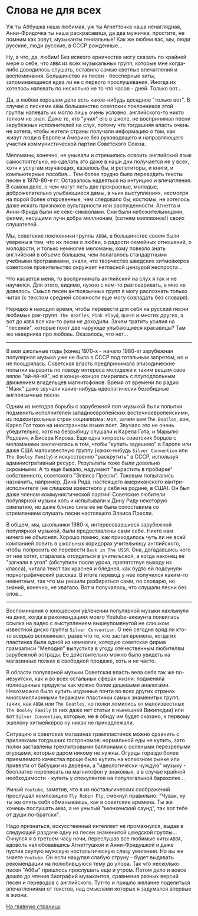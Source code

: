 # Слова не для всех

Уж ты Аббушка наша любимая, уж ты Агнетточка наша ненаглядная,
Анни-Фридочка ты наша раскрасавица, да два мужичка, простите, не помним как зовут,
музыканты гениальные! Как же любим вас, мы, люди русские, люди русские, в СССР
рожденные...

Ну, а что, да, любим! Без всякого ерничества могу сказать по крайней мере о себе, 
что `ABBA` из всех музыкальных групп, которые мне когда-либо доводилось слушать,
оставила самые светлые впечатления и воспоминания. Большинство их песен - 
бесспорные хиты, запоминающиеся едва ли не с первого прослушивания. Иногда их хотелось напевать 
по несколько не то что часов - дней. Только вот...

Да, в любом хорошем деле есть какое-нибудь досадное "только вот". В случае с песнями `ABBA` 
большинство советских поклонников этой группы напевать их могло лишь очень условно: 
английского-то никто толком не знал. Даже те, кто "учил" его в школе, не воспринимал 
песни зарубежных исполнителей на слух, потому что тогдашняя власть очень не хотела,
чтобы жители страны получали информацию о том, как живут люди в Европе и Америке без
руководящего и направляющего участия коммунистической партии Советского Союза.

Меломаны, конечно, не унывали и стремились освоить английский язык самостоятельно, но
сделать это даже в наши дни получается не у всех, хотя к услугам изучающих, казалось бы, и
репетиторы, и книги, и компьютерные пособия... Тем более трудно было переводить тексты песен в 1970-80-е гг.
Оставалось надеяться на интуицию и впечатления. В самом деле, о чем могут петь две прекрасные, молодые,
доброжелательно улыбающиеся дамы, в чьих выступлениях, несмотря на порой более откровенные, чем следовало бы,
костюмы, не хотелось даже искать признаков вульгарности или распущенности. 
Агнетта и Анни-Фрида были не секс-символами. Они были небожительницами, феями, 
несущими лучи добра миллионам, (сотням миллионов!) своих слушателей.

Мы, советские поклонники группы `ABBA`, в большинстве своем были уверены в том, что их песни
о любви, о радости семейных отношений, о молодости, и только немногие меломаны, кому повезло знать английский 
в объеме большем, чем полагалось стандартными учебными программами, знали, что творчество
шведских хитмейкеров советское правительство окружает негласной цензурой неспроста...

Что касается меня, то воспринимать английский на слух я так и не научился. Для этого, видимо, нужно с кем-то разговаривать, а мне не довелось. Смысл песен англоязычных групп я могу распознать только 
читая (с текстом средней сложности еще могу совладать без словаря). 

Нередко я находил время, чтобы перевести для себя на русский песни любимых рок-групп: `The Beatles`, `Pink Floyd`, `Queen` и многих других, а вот до `ABBA` все как-то руки не доходили. Зачем тратить усилия на "песенки", которые поют две чарующе улыбающиеся красавицы? Там же наверняка про любовь. Оказалось, что нет...

---

В мои школьные годы (конец 1970-х - начало 1980-х) зарубежная популярная музыка уже не была в СССР под тотальным запретом, но и не поощрялась. Советская власть предпринимала эпизодические попытки выразить по поводу интереса молодежи к таким вещам свое вялое "ай-яй-яй", но в конце-концов смирилась с плуподпольным движением владельцев магнитофонов. Время от времени по радио "Маяк" даже звучали какие-нибудь идеологически безобидные англоязычные песни. 

Одним из методов борьбы с зарубежной поп-музыкой были попытки подменить исполнителей западноевропейских  восточноевропейскими, из подконтрольных стран социализма: мол, зачем вам `The Beatles`, вон, Карел Гот тоже на иностранном языке поет. Звучало это не очень убедительно, хотя на безрыбицу слушали и Карела Гота, и Марылю Родович, и Бисера Кирова. Еще одна хитрость советских борцов с меломанами заключалась в том, чтобы "купить задешево" в Европе или даже США малоизвестную группу  (каких-нибудь `Silver Convention` или `The Dooley Family`) и искусственно "раскрутить" в СССР, используя административный ресурс. Результаты тоже были довольно скромными. А то еще бывало, надумают "вырастить в пробирке" собственного, советского "Элвиса Пресли". Таковым попытались назначить, например, Дина Рида, настоящего американского кантри-исполнителя (не слишком известного у себя на родине, в США). Он был даже членом коммунистической партии! Cоветские любители популярной музыки хоть и испытывали к Дину Риду некоторую симпатию, но даже близко сила ее  не была сопоставима со стремлением слушать песни настоящего Элвиса Пресли.

В общем, мы, школьники 1980-х, интересовавшиеся зарубежной популярной музыкой, были предоставлены сами себе. Никто нам ничего не объяснял. Хорошо помню, как приходилось чуть ли не всей компанией ловить в школьных коридорах учительницу английского, чтобы попросить ее перевести `Back in The USSR`. Она, догадавшись чего от нее хотят, старалась отсидеться в учительской, а когда наконец ее "загнали в угол" (обступили после урока, препятствуя выходу из класса), читала текст так краснея и бледнея, как будто ей подсунули порнографический рассказ. В итоге перевод у нее получился каким-то невнятным, так что мы решили разбираться сами, по словарю, но знаний, конечно, не хватало. Вот и получалось, что слушали песни без слов...

---

Воспоминания о юношеском увлечении популярной музыки нахлынули на днях, когда в рекомендациях моего Youtube-аккаунта появилась ссылка на видео с выступлением вышеупомянутой не слишком известной диско группы `Silver Convention`. О ней сегодня вряд ли кто-то всерьез вспоминает, разве что те, кто застал времена, когда их пластинка была одной из немногих, которую советская фирма грамзаписи "Мелодия" выпустила в угоду отечественным любителям зарубежной эстрады. Ее действительно можно было увидеть на магазинных полках в свободной продаже, хоть и не часто.

В области популярной музыки Советская власть вела себя так же по-иезуитски,  как и во всех остальных сферах жизни: подменяла полноценные продукты как можно более дешевыми аналогами. Невозможно было купить изданные почти во всех других странах многомиллионными тиражами пластинки самых знаменитых групп, таких, как `ABBA` или `The Beatles`, но полки ломились от малоизвестных `The Dooley Family` (о них даже нет статьи в нынешней Википедии) или вот `Silver Convention`, которые, не в обиду им будет сказано, к первому эшелону хитмейкеров ну никак не принадлежали. 

Ситуацию в советских магазинах грампластинок можно сравнить с прилавками тогдашних гастрономов: нормальной еды не купить, зато полки заставлены трехлитровыми баллонами с солеными перезрелыми огурцами, которые даром никому не нужны. Огурцы гораздо более приемлемого качества проще было купить на колхозном рынке или привезти от бабушки из деревни, а "идеологически чуждую" музыку - бесплатно переписать на магнитофон у знакомых, а в случае крайней необходимости - купить у спекулянтов на полулегальной барахолке...

Умный `Youtube`, заметив, что я из ностальгических соображений прослушал композицию `Fly Robin Fly`, смекнул правильно: "Чувак, ну ты же опять себя обманываешь, как в советские времена. Ты же хочешь послушать `ABBA`, а не унылый "мюнхенский саунд", так вот тебе от души по-братски". 

Надо признаться, искусственный интеллект не промахнулся, выдав в следующей раздаче одну из песен знаменитой шведской группы... Очнулся я в третьем часу ночи, переслушав все любимые хиты `ABBA`, вдоволь налюбовавшись Агнеттушкой и Анни-Фридушкой и даже пустив скупую мужскую ностальгическую слезу умиления. Но вы же знаете `Youtube`. Он если нащупал слабую струну - будет выдавать рекомендации на полюбившуюся тему до упора. Так что несколько песен "Аббы" пришлось прослушать еще и утром. Потом дело и вовсе дошло до чтения биографий музыкантов, сравнения разных версий песен и переводов с английского. Тут-то и пришло желание поделиться впечатлениями от текстов, над смыслами которых я задумался впервые в жизни.

[На главную страницу](/).

